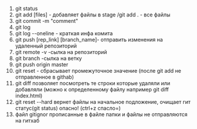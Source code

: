 1. git status
2. git add [files] - добавляет файлы в stage /git add .  - все файлы
3. git commit -m "comment"
4. git log 
5. git log --oneline - краткая инфа комита
6. git push [rep_link] [branch_name]- отправить изменения на удаленный репозиторий
7. git remote -v   -сылка на репозиторий
8. git branch   -сылка на ветку
8. git push origin master
9. git reset - сбрасывает промежуточное значение (после git add не отправленное в githab)
10. git diff позволяет посмотреть те строки которые удаляли или добавляли (можно к определенному файлу например git diff index.html)
11. git reset --hard вернет файлы на начальное подложение, очищает гит статус(git status) опасно! (ctrl+z спасло=)
12. файл gitignor прописанные в файле папки и файлы не отправляются на гитхаб
